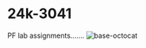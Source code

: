 # 24k-3041
PF lab assignments.......
![base-octocat](https://github.com/user-attachments/assets/3ee58818-bf32-4cd7-a006-0574b5d41efb)
